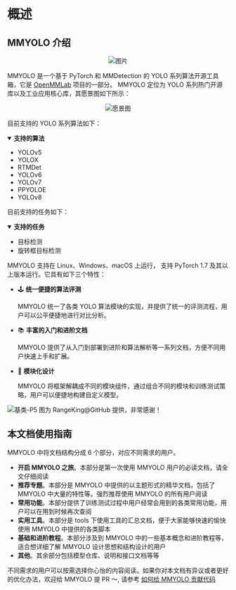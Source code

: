 # 概述

## MMYOLO 介绍

<div align=center>
<img src="https://user-images.githubusercontent.com/45811724/190993591-bd3f1f11-1c30-4b93-b5f4-05c9ff64ff7f.gif" alt="图片"/>
</div>

MMYOLO 是一个基于 PyTorch 和 MMDetection 的 YOLO 系列算法开源工具箱，它是 [OpenMMLab](https://openmmlab.com/) 项目的一部分。 MMYOLO 定位为 YOLO 系列热门开源库以及工业应用核心库，其愿景图如下所示：

<div align=center>
<img src="https://user-images.githubusercontent.com/17425982/220060451-d50414e5-a239-45b7-a4db-ed8699820300.png" alt="愿景图"/>
</div>

目前支持的 YOLO 系列算法如下：

<details open>
<summary><b>支持的算法</b></summary>

- YOLOv5
- YOLOX
- RTMDet
- YOLOv6
- YOLOv7
- PPYOLOE
- YOLOv8

</details>

目前支持的任务如下：

<details open>
<summary><b>支持的任务</b></summary>

- 目标检测
- 旋转框目标检测

</details>

MMYOLO 支持在 Linux、Windows、macOS 上运行， 支持 PyTorch 1.7 及其以上版本运行。它具有如下三个特性：

- 🕹️ **统一便捷的算法评测**

  MMYOLO 统一了各类 YOLO 算法模块的实现，并提供了统一的评测流程，用户可以公平便捷地进行对比分析。

- 📚 **丰富的入门和进阶文档**

  MMYOLO 提供了从入门到部署到进阶和算法解析等一系列文档，方便不同用户快速上手和扩展。

- 🧩 **模块化设计**

  MMYOLO 将框架解耦成不同的模块组件，通过组合不同的模块和训练测试策略，用户可以便捷地构建自定义模型。

<img src="https://user-images.githubusercontent.com/27466624/199999337-0544a4cb-3cbd-4f3e-be26-bcd9e74db7ff.jpg" alt="基类-P5"/>
  图为 RangeKing@GitHub 提供，非常感谢！

## 本文档使用指南

MMYOLO 中将文档结构分成 6 个部分，对应不同需求的用户。

- **开启 MMYOLO 之旅**。本部分是第一次使用 MMYOLO 用户的必读文档，请全文仔细阅读
- **推荐专题**。本部分是 MMYOLO 中提供的以主题形式的精华文档，包括了 MMYOLO 中大量的特性等。强烈推荐使用 MMYOLO 的所有用户阅读
- **常用功能**。本部分提供了训练测试过程中用户经常会用到的各类常用功能，用户可以在用到时候再次查阅
- **实用工具**。本部分是 tools 下使用工具的汇总文档，便于大家能够快速的愉快使用 MMYOLO 中提供的各类脚本
- **基础和进阶教程**。本部分涉及到 MMYOLO 中的一些基本概念和进阶教程等，适合想详细了解 MMYOLO 设计思想和结构设计的用户
- **其他**。其余部分包括模型仓库、说明和接口文档等等

不同需求的用户可以按需选择你心怡的内容阅读。如果你对本文档有异议或者更好的优化办法，欢迎给 MMYOLO 提 PR ～, 请参考 [如何给 MMYOLO 贡献代码](../featured_topics/contributing.md)
